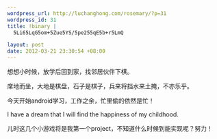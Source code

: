 ```yaml
--- 
wordpress_url: http://luchanghong.com/rosemary/?p=31
wordpress_id: 31
title: !binary |
  5Li65LqG5om+5Zue5YS/5pe255qE5b+r5LmQ

layout: post
date: 2012-03-21 23:30:54 +08:00
---
```

想想小时候，放学后回到家，找邻居伙伴下棋。

席地而坐，大地是棋盘，石子是棋子，兵来将挡水来土掩，不亦乐乎。

今天开始android学习，工作之余，忙里偷的依然是忙！

I have a dream that I will find the happiness of my childhood.

儿时这几个小游戏将是我第一个project，不知道什么时候到能实现呢？努力！
